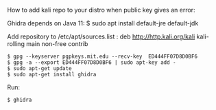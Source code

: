 How to add kali repo to your distro when public key gives an error:

Ghidra depends on Java 11:
    $ sudo apt install default-jre default-jdk

Add repository to /etc/apt/sources.list : deb http://http.kali.org/kali kali-rolling main non-free contrib

    $ gpg --keyserver pgpkeys.mit.edu --recv-key  ED444FF07D8D0BF6
    $ gpg -a --export ED444FF07D8D0BF6 | sudo apt-key add -
    $ sudo apt-get update
    $ sudo apt-get install ghidra

Run:
    
    $ ghidra
